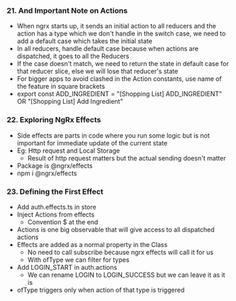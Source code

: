 ### 21. And Important Note on Actions

* When ngrx starts up, it sends an initial action to all reducers and the action has a type which we don't handle in the switch case, we need to add a default case which takes the initial state
* In all reducers, handle default case because when actions are dispatched, it goes to all the Reducers
* If the case doesn't match, we need to return the state in default case for that reducer slice, else we will lose that reducer's state
* For bigger apps to avoid clashed in the Action constants, use name of the feature in square brackets
* export const ADD_INGREDIENT = "[Shopping List] ADD_INGREDIENT" OR "[Shopping List] Add Ingredient"

### 22. Exploring NgRx Effects

* Side effects are parts in code where you run some logic but is not important for immediate update of the current state
* Eg: Http request and Local Storage
  * Result of http request matters but the actual sending doesn't matter
* Package is @ngrx/effects
* npm i @ngrx/effects

### 23. Defining the First Effect

* Add auth.effects.ts in store
* Inject Actions from effects
  * Convention $ at the end
* Actions is one big observable that will give access to all dispatched actions
* Effects are added as a normal property in the Class
  * No need to call subscribe because ngrx effects will call it for us
  * With ofType we can filter for types
* Add LOGIN_START in auth.actions
  * We can rename LOGIN to LOGIN_SUCCESS but we can leave it as it is
* ofType triggers only when action of that type is triggered